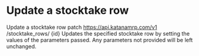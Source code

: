 # Update a stocktake row

Update a stocktake row patch https://api.katanamrp.com/v1 /stocktake_rows/ {id} Updates
the specified stocktake row by setting the values of the parameters passed. Any
parameters not provided will be left unchanged.
